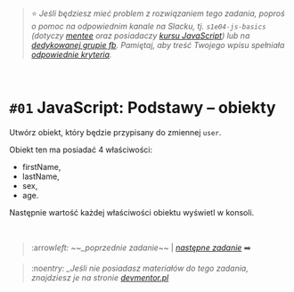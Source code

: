 > :star: _Jeśli będziesz mieć problem z rozwiązaniem tego zadania, poproś o pomoc na odpowiednim kanale na Slacku, tj. `s1e04-js-basics` (dotyczy [mentee](https://devmentor.pl/mentoring-javascript/) oraz posiadaczy [kursu JavaScript](https://devmentor.pl/p/javascript-for-beginners/)) lub na [dedykowanej grupie fb](https://www.facebook.com/groups/155234921740033). Pamiętaj, aby treść Twojego wpisu spełniała [odpowiednie kryteria](https://devmentor.pl/jak-prosic-o-pomoc/)._

&nbsp;

# `#01` JavaScript: Podstawy – obiekty

Utwórz obiekt, który będzie przypisany do zmiennej `user`.

Obiekt ten ma posiadać 4 właściwości:

- firstName,
- lastName,
- sex,
- age.

Następnie wartość każdej właściwości obiektu wyświetl w konsoli.

&nbsp;

> :arrow*left: ~~\_poprzednie zadanie*~~ | [_następne zadanie_](./../02) :arrow_right:

> :no*entry: \_Jeśli nie posiadasz materiałów do tego zadania, znajdziesz je na stronie [devmentor.pl](https://devmentor.pl/p/js-basics/)*
